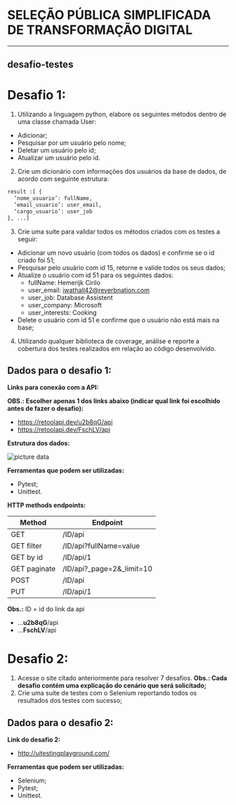 # SELEÇÃO PÚBLICA SIMPLIFICADA DE TRANSFORMAÇÃO DIGITAL
___
## desafio-testes

# Desafio 1:

1. Utilizando a linguagem python, elabore os seguintes métodos dentro de uma classe
chamada User:
  * Adicionar;
  * Pesquisar por um usuário pelo nome;
  * Deletar um usuário pelo id;
  * Atualizar um usuário pelo id.

2. Crie um dicionário com informações dos usuários da base de dados, de acordo com
seguinte estrutura:
  ```python
  result :[ {
    ‘nome_usuario’: fullName,
    ‘email_usuario’: user_email,
    ‘cargo_usuario’: user_job
  }, ...]
  ```

3. Crie uma suíte para validar todos os métodos criados com os testes a seguir:
* Adicionar um novo usuário (com todos os dados) e confirme se o id criado foi
51;
* Pesquisar pelo usuário com id 15, retorne e valide todos os seus dados;
* Atualize o usuário com id 51 para os seguintes dados:
  * fullName: Hemerijk Cirilo
  * user_email: iwathall42@reverbnation.com
  * user_job: Database Assistent
  * user_company: Microsoft
  * user_interests: Cooking
* Delete o usuário com id 51 e confirme que o usuário não está mais na base;

4. Utilizando qualquer biblioteca de coverage, análise e reporte a cobertura dos testes
realizados em relação ao código desenvolvido.

## Dados para o desafio 1:

**Links para conexão com a API:**

**OBS.: Escolher apenas 1 dos links abaixo (indicar qual link foi escolhido antes de fazer o desafio):** 

* https://retoolapi.dev/u2b8qG/api
* https://retoolapi.dev/FschLV/api

**Estrutura dos dados:**

![picture data](https://i.ibb.co/4SmbNdP/img.png)

**Ferramentas que podem ser utilizadas:**
* Pytest;
* Unittest.

**HTTP methods endpoints:**

Method        | Endpoint
------------- | --------------
GET           | /ID/api
GET filter    | /ID/api?fullName=value
GET by id     | /ID/api/1
GET paginate  | /ID/api?_page=2&_limit=10
POST          | /ID/api
PUT           | /ID/api/1

**Obs.:** ID = id do link da api 
* ...**u2b8qG**/api
* ...**FschLV**/api


# Desafio 2:

1. Acesse o site citado anteriormente para resolver 7 desafios. **Obs.:
Cada desafio contém uma explicação do cenário que será solicitado;**
2. Crie uma suíte de testes com o Selenium reportando todos os resultados dos testes
com sucesso;

## Dados para o desafio 2:

**Link do desafio 2:**
* http://uitestingplayground.com/

**Ferramentas que podem ser utilizadas:**
* Selenium;
* Pytest;
* Unittest.
